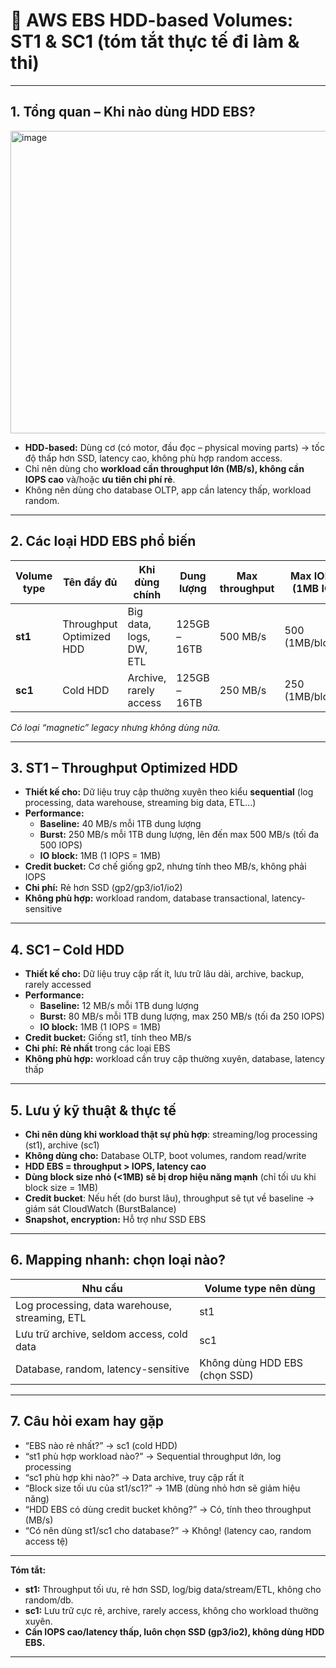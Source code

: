 # 💾 AWS EBS HDD-based Volumes: ST1 & SC1 (tóm tắt thực tế đi làm & thi)

---

## 1. Tổng quan – Khi nào dùng HDD EBS?
<img width="834" height="484" alt="image" src="https://github.com/user-attachments/assets/2948558e-897c-449c-88f2-5f78bb71f4b1" />

- **HDD-based:** Dùng cơ (có motor, đầu đọc – physical moving parts) → tốc độ thấp hơn SSD, latency cao, không phù hợp random access.
- Chỉ nên dùng cho **workload cần throughput lớn (MB/s), không cần IOPS cao** và/hoặc **ưu tiên chi phí rẻ**.
- Không nên dùng cho database OLTP, app cần latency thấp, workload random.

---

## 2. Các loại HDD EBS phổ biến

| Volume type   | Tên đầy đủ                | Khi dùng chính           | Dung lượng      | Max throughput   | Max IOPS (1MB IO) | Credit/bucket  |
|---------------|---------------------------|--------------------------|-----------------|------------------|-------------------|---------------|
| **st1**       | Throughput Optimized HDD  | Big data, logs, DW, ETL  | 125GB – 16TB    | 500 MB/s         | 500 (1MB/block)   | Có            |
| **sc1**       | Cold HDD                  | Archive, rarely access   | 125GB – 16TB    | 250 MB/s         | 250 (1MB/block)   | Có            |

*Có loại “magnetic” legacy nhưng không dùng nữa.*

---

## 3. ST1 – Throughput Optimized HDD

- **Thiết kế cho:** Dữ liệu truy cập thường xuyên theo kiểu **sequential** (log processing, data warehouse, streaming big data, ETL…)
- **Performance:**
  - **Baseline:** 40 MB/s mỗi 1TB dung lượng
  - **Burst:** 250 MB/s mỗi 1TB dung lượng, lên đến max 500 MB/s (tối đa 500 IOPS)
  - **IO block:** 1MB (1 IOPS = 1MB)
- **Credit bucket:** Cơ chế giống gp2, nhưng tính theo MB/s, không phải IOPS
- **Chi phí:** Rẻ hơn SSD (gp2/gp3/io1/io2)
- **Không phù hợp:** workload random, database transactional, latency-sensitive

---

## 4. SC1 – Cold HDD

- **Thiết kế cho:** Dữ liệu truy cập rất ít, lưu trữ lâu dài, archive, backup, rarely accessed
- **Performance:**
  - **Baseline:** 12 MB/s mỗi 1TB dung lượng
  - **Burst:** 80 MB/s mỗi 1TB dung lượng, max 250 MB/s (tối đa 250 IOPS)
  - **IO block:** 1MB (1 IOPS = 1MB)
- **Credit bucket:** Giống st1, tính theo MB/s
- **Chi phí:** **Rẻ nhất** trong các loại EBS
- **Không phù hợp:** workload cần truy cập thường xuyên, database, latency thấp

---

## 5. Lưu ý kỹ thuật & thực tế

- **Chỉ nên dùng khi workload thật sự phù hợp**: streaming/log processing (st1), archive (sc1)
- **Không dùng cho:** Database OLTP, boot volumes, random read/write
- **HDD EBS = throughput > IOPS, latency cao**
- **Dùng block size nhỏ (<1MB) sẽ bị drop hiệu năng mạnh** (chỉ tối ưu khi block size = 1MB)
- **Credit bucket**: Nếu hết (do burst lâu), throughput sẽ tụt về baseline → giám sát CloudWatch (BurstBalance)
- **Snapshot, encryption:** Hỗ trợ như SSD EBS

---

## 6. Mapping nhanh: chọn loại nào?

| Nhu cầu                                 | Volume type nên dùng   |
|------------------------------------------|------------------------|
| Log processing, data warehouse, streaming, ETL | st1           |
| Lưu trữ archive, seldom access, cold data      | sc1           |
| Database, random, latency-sensitive            | Không dùng HDD EBS (chọn SSD) |

---

## 7. Câu hỏi exam hay gặp

- “EBS nào rẻ nhất?” → sc1 (cold HDD)
- “st1 phù hợp workload nào?” → Sequential throughput lớn, log processing
- “sc1 phù hợp khi nào?” → Data archive, truy cập rất ít
- “Block size tối ưu của st1/sc1?” → 1MB (dùng nhỏ hơn sẽ giảm hiệu năng)
- “HDD EBS có dùng credit bucket không?” → Có, tính theo throughput (MB/s)
- “Có nên dùng st1/sc1 cho database?” → Không! (latency cao, random access tệ)

---

**Tóm tắt:**  
- **st1:** Throughput tối ưu, rẻ hơn SSD, log/big data/stream/ETL, không cho random/db.
- **sc1:** Lưu trữ cực rẻ, archive, rarely access, không cho workload thường xuyên.
- **Cần IOPS cao/latency thấp, luôn chọn SSD (gp3/io2), không dùng HDD EBS.**

---
